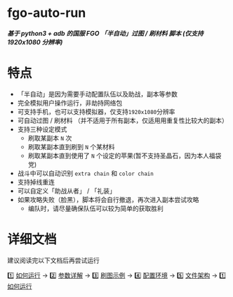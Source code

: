 # **fgo-auto-run**

***基于 python3 + adb 的国服 FGO 「半自动」过图 / 刷材料 脚本 (仅支持 1920x1080 分辨率)***

# 特点

* 「半自动」是因为需要手动配置队伍以及助战，副本等参数
* 完全模拟用户操作运行，非劫持网络包
* 可支持手机，也可以支持模拟器，仅支持`1920x1080`分辨率
* 可自动过图 / 刷材料 （并不适用于所有副本，仅适用用重复性比较大的副本）
* 支持三种设定模式
  * 刷取某副本 `N` 次
  * 刷取某副本直到刷到 `N` 个某材料
  * 刷取某副本直到使用了 `N` 个设定的苹果(暂不支持圣晶石，因为本人福袋党)
* 战斗中可以自动识别 `extra chain` 和 `color chain`
* 支持掉线重连
* 可以自定义「助战从者」 / 「礼装」
* 如果攻略失败（脸黑），脚本将会自行撤退，再次进入副本尝试攻略
  * 编队时，请尽量确保队伍可以较为简单的获取胜利

# 详细文档

建议阅读完以下文档后再尝试运行

:one: [如何运行](https://github.com/airbirdx/fgo-auto-run/blob/master/wiki/howtorun.md) → :two: [参数详解](https://github.com/airbirdx/fgo-auto-run/blob/master/wiki/parameter.md) → :three: [刷图示例](https://github.com/airbirdx/fgo-auto-run/blob/master/wiki/example.md) → :four: [配置环境](https://github.com/airbirdx/fgo-auto-run/blob/master/wiki/environment.md) → :five: [文件架构](https://github.com/airbirdx/fgo-auto-run/blob/master/wiki/architecture.md) → :one: ​[如何运行](https://github.com/airbirdx/fgo-auto-run/blob/master/wiki/howtorun.md) 